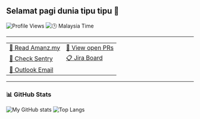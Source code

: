 ## Selamat pagi dunia tipu tipu 👋

![Profile Views](https://komarev.com/ghpvc/?username=mohamedariff&style=flat-square&color=blue)
![🕒 Malaysia Time](https://img.shields.io/badge/Malaysia%20Time-09:00-blue?logo=clock)

---

| | |
|---|---|
| [📰 Read Amanz.my](https://amanz.my/) | [🔗 View open PRs](https://github.com/pulls?q=is%3Apr+archived%3Afalse+user%3Ayoozrr-shipx+is%3Aopen) |
| [🚨 Check Sentry](https://shipx-24.sentry.io/issues/?project=1205667&statsPeriod=24h) | [📋 Jira Board](https://shipx.atlassian.net/jira/software/projects/TK/boards/1) |
| [📧 Outlook Email](https://outlook.office.com/mail/) |  |

---

### 📊 GitHub Stats

![My GitHub stats](https://github-readme-stats.vercel.app/api?username=mohamedariff&show_icons=true&theme=default)
![Top Langs](https://github-readme-stats.vercel.app/api/top-langs/?username=mohamedariff&layout=compact&theme=default)


<!--
**mohamedariff-SHB/mohamedariff-SHB** is a ✨ _special_ ✨ repository because its `README.md` (this file) appears on your GitHub profile.


